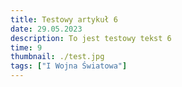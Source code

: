 ```yaml
---
title: Testowy artykuł 6
date: 29.05.2023
description: To jest testowy tekst 6
time: 9
thumbnail: ./test.jpg
tags: ["I Wojna Światowa"]
---
```

